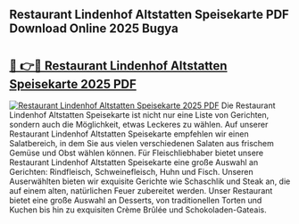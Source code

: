## Restaurant Lindenhof Altstatten Speisekarte PDF Download Online 2025 Bugya

# <h2><a href="http://gca70n0.nevu.top/?p=Restaurant+Lindenhof+Altstatten+Speisekarte">🔗 👉🔴 Restaurant Lindenhof Altstatten Speisekarte 2025 PDF</a></h2>

[![Restaurant Lindenhof Altstatten Speisekarte 2025 PDF](https://i.imgur.com/dBaPXMq.png)](http://gca70n0.nevu.top/?p=Restaurant+Lindenhof+Altstatten+Speisekarte)
Die Restaurant Lindenhof Altstatten Speisekarte ist nicht nur eine Liste von Gerichten, sondern auch die Möglichkeit, etwas Leckeres zu wählen. Auf unserer Restaurant Lindenhof Altstatten Speisekarte empfehlen wir einen Salatbereich, in dem Sie aus vielen verschiedenen Salaten aus frischem Gemüse und Obst wählen können. Für Fleischliebhaber bietet unsere Restaurant Lindenhof Altstatten Speisekarte eine große Auswahl an Gerichten: Rindfleisch, Schweinefleisch, Huhn und Fisch. Unseren Auserwählten bieten wir exquisite Gerichte wie Schaschlik und Steak an, die auf einem alten, natürlichen Feuer zubereitet werden. Unser Restaurant bietet eine große Auswahl an Desserts, von traditionellen Torten und Kuchen bis hin zu exquisiten Crème Brûlée und Schokoladen-Gateais.
